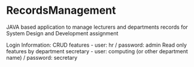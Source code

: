# RecordsManagement
JAVA based application to manage lecturers and departments records for System Design and Development assignment

Login Information:
CRUD features - user: hr / password: admin
Read only features by department secretary - user: computing (or other department name) / password: secretary
